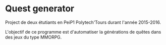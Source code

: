 # Quest generator
Project de deux étutiants en PeiP1 Polytech'Tours durant l'année 2015-2016.

L'objectif de ce programme est d'automatiser la générations de quêtes dans des jeux du type MMORPG.
